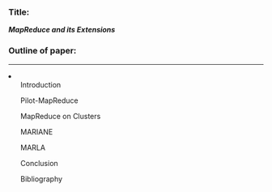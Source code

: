 ### Title:
___MapReduce and its Extensions___

### Outline of paper:

---
<li>
<ol> Introduction </ol>
<ol> Pilot-MapReduce </ol>
<ol> MapReduce on Clusters </ol>
<ol> MARIANE </ol>
<ol> MARLA </ol>
<ol> Conclusion </ol>
<ol> Bibliography </ol>
</li>
